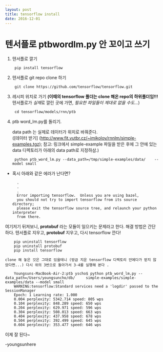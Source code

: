 ```yaml
---
layout: post
title: tensorflow install
date: 2016-12-01
---
```



# 텐서플로 ptbwordlm.py 안 꼬이고 쓰기



1. 텐서플로 깔기


		pip install tensorflow


2. 텐서플로 git repo clone 하기

		git clone https://github.com/tensorflow/tensorflow.git
		
3. 레시피 위치로 가기 **(이때의 tensorflow 폴더는 clone 해온 repo의 하위폴더임!!!** 텐서플로가 *실제*로 깔린 곳에 가면, *필요한 파일들이 제대로 없을 수도...*)
	

		cd tensorflow/models/rnn/ptb
		

4. ptb word_lm.py를 돌리기. 
	
	data path 는 실제로 데이터가 위치로 바꿔준다.  
	([데이터 받기] (http://www.fit.vutbr.cz/~imikolov/rnnlm/simple-examples.tgz); 참고: 링크에서 simple-example 파일을 받은 후에 그 안에 있는 data 디렉토리가 아래의 data path로 지정하삼.)
 
		python ptb_word_lm.py --data_path=/tmp/simple-examples/data/ 	--model small

- 혹시 아래와 같은 에러가 난다면?


		.
		.
		.
		Error importing tensorflow.  Unless you are using bazel,
		you should not try to import tensorflow from its source directory;
		please exit the tensorflow source tree, and relaunch your python interpreter
		from there.
		
 여기저기 뒤져보니, **protobuf** 라는 모듈이 일으키는 문제라고 한다. 해결 방법은 간단하다. 텐서플로 지우고, **protobuf** 지우고, 다시 tensorflow 깐다!
		
		pip uninstall tensorflow
		pip uninstall protobuf
		pip install tensorflow
		
	clone 해 놓은 깃은 그대로 있을테니 (방금 지운 tensorflow 디렉토리 안에다가 받지 않았다면...) 다시 위의 3번으로 돌아가서 3-4를 실행해 본다 .
	
		Youngsuns-MacBook-Air-2:ptb yscho$ python ptb_word_lm.py --data_path=/Users/youngsuncho/db/		simple-examples/simple-examples/data --model small
		WARNING:tensorflow:Standard services need a 'logdir' passed to the SessionManager
		Epoch: 1 Learning rate: 1.000
		0.004 perplexity: 5342.714 speed: 805 wps
		0.104 perplexity: 848.289 speed: 650 wps
		0.204 perplexity: 629.971 speed: 596 wps
		0.304 perplexity: 508.013 speed: 663 wps
		0.404 perplexity: 437.958 speed: 678 wps
		0.504 perplexity: 392.499 speed: 645 wps
		0.604 perplexity: 353.477 speed: 646 wps

이제 잘 된다~

-youngsunhere
	
	
	
